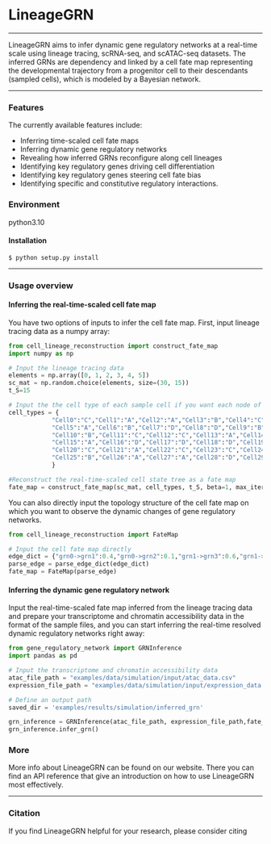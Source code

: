 # LineageGRN
***
LineageGRN aims to infer dynamic gene regulatory networks at a real-time scale using lineage tracing, scRNA-seq, and scATAC-seq datasets. The inferred GRNs are dependency and linked by a cell fate map representing the developmental trajectory from a progenitor cell to their descendants (sampled cells), which is modeled by a Bayesian network. 
***

### Features
The currently available features include:
- Inferring time-scaled cell fate maps
- Inferring dynamic gene regulatory networks
- Revealing how inferred GRNs reconfigure along cell lineages
- Identifying key regulatory genes driving cell differentiation
- Identifying key regulatory genes steering cell fate bias
- Identifying specific and constitutive regulatory interactions.  


### Environment
python3.10

#### Installation
```shell
$ python setup.py install
```

***
### Usage overview

#### Inferring the real-time-scaled cell fate map
You have two options of inputs to infer the cell fate map. First, input lineage tracing data as a numpy array:

```python
from cell_lineage_reconstruction import construct_fate_map
import numpy as np

# Input the lineage tracing data
elements = np.array([0, 1, 2, 3, 4, 5])
sc_mat = np.random.choice(elements, size=(30, 15)) 
t_S=15

# Input the the cell type of each sample cell if you want each node of the cell fate map to be defined as a cell cluster with the same cell type.
cell_types = {
            "Cell0":"C","Cell1":"A","Cell2":"A","Cell3":"B","Cell4":"C",
            "Cell5":"A","Cell6":"B","Cell7":"D","Cell8":"D","Cell9":"B",
            "Cell10":"B","Cell11":"C","Cell12":"C","Cell13":"A","Cell14":"A",
            "Cell15":"A","Cell16":"D","Cell17":"D","Cell18":"D","Cell19":"B",
            "Cell20":"C","Cell21":"A","Cell22":"C","Cell23":"C","Cell24":"B",
            "Cell25":"B","Cell26":"A","Cell27":"A","Cell28":"D","Cell29":"B"
            }

#Reconstruct the real-time-scaled cell state tree as a fate map
fate_map = construct_fate_map(sc_mat, cell_types, t_S, beta=1, max_iter=1000, tol=1e-5)
```
You can also directly input the topology structure of the cell fate map on which you want to observe the dynamic changes of gene regulatory networks.

```python
from cell_lineage_reconstruction import FateMap

# Input the cell fate map directly
edge_dict = {"grn0->grn1":0.4,"grn0->grn2":0.1,"grn1->grn3":0.6,"grn1->grn4":0.6,"grn2->grn5":0.9,"grn2->grn6":0.9}
parse_edge = parse_edge_dict(edge_dict)
fate_map = FateMap(parse_edge)
```

#### Inferring the dynamic gene regulatory network
Input the real-time-scaled fate map inferred from the lineage tracing data and prepare your transcriptome and chromatin accessibility data in the format of the sample files, and you can start inferring the real-time resolved dynamic regulatory networks right away:

```python
from gene_regulatory_network import GRNInference
import pandas as pd

# Input the transcriptome and chromatin accessibility data
atac_file_path = "examples/data/simulation/input/atac_data.csv"
expression_file_path = "examples/data/simulation/input/expression_data.csv"

# Define an output path
saved_dir = 'examples/results/simulation/inferred_grn'

grn_inference = GRNInference(atac_file_path, expression_file_path,fate_map, saved_dir)
grn_inference.infer_grn()
```

### More
More info about LineageGRN can be found on our website. There you can find an API reference that give an introduction on how to use LineageGRN most effectively.
***

### Citation
If you find LineageGRN helpful for your research, please consider citing

